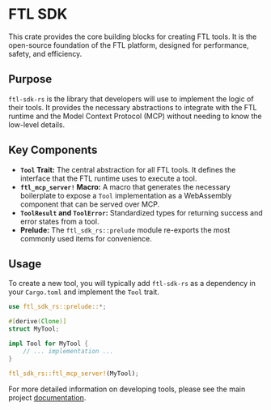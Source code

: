 # FTL SDK

This crate provides the core building blocks for creating FTL tools. It is the open-source foundation of the FTL platform, designed for performance, safety, and efficiency.

## Purpose

`ftl-sdk-rs` is the library that developers will use to implement the logic of their tools. It provides the necessary abstractions to integrate with the FTL runtime and the Model Context Protocol (MCP) without needing to know the low-level details.

## Key Components

- **`Tool` Trait:** The central abstraction for all FTL tools. It defines the interface that the FTL runtime uses to execute a tool.
- **`ftl_mcp_server!` Macro:** A macro that generates the necessary boilerplate to expose a `Tool` implementation as a WebAssembly component that can be served over MCP.
- **`ToolResult` and `ToolError`:** Standardized types for returning success and error states from a tool.
- **Prelude:** The `ftl_sdk_rs::prelude` module re-exports the most commonly used items for convenience.

## Usage

To create a new tool, you will typically add `ftl-sdk-rs` as a dependency in your `Cargo.toml` and implement the `Tool` trait.

```rust
use ftl_sdk_rs::prelude::*;

#[derive(Clone)]
struct MyTool;

impl Tool for MyTool {
    // ... implementation ...
}

ftl_sdk_rs::ftl_mcp_server!(MyTool);
```

For more detailed information on developing tools, please see the main project [documentation](../docs/developing-tools.md).
